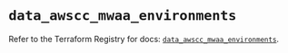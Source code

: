 # `data_awscc_mwaa_environments`

Refer to the Terraform Registry for docs: [`data_awscc_mwaa_environments`](https://registry.terraform.io/providers/hashicorp/awscc/0.70.0/docs/data-sources/mwaa_environments).
